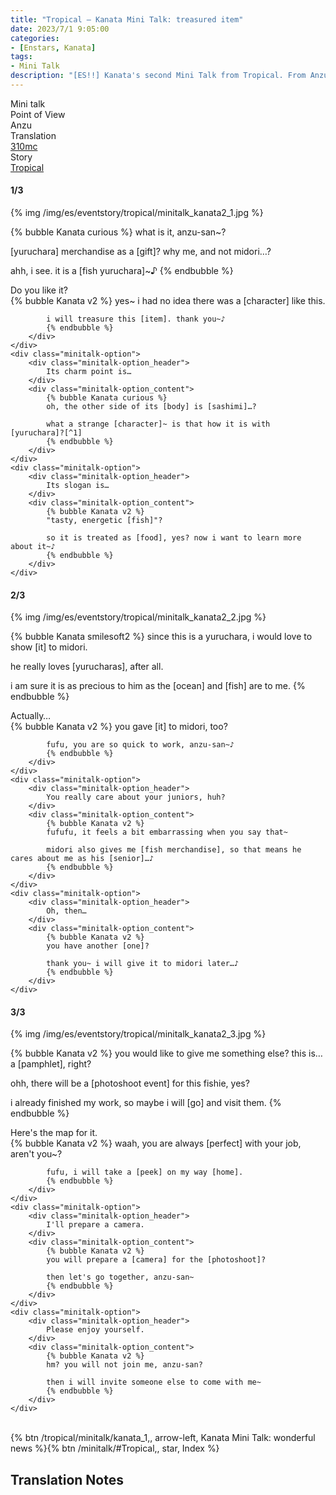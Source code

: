 ```yaml
---
title: "Tropical – Kanata Mini Talk: treasured item"
date: 2023/7/1 9:05:00
categories:
- [Enstars, Kanata]
tags:
- Mini Talk
description: "[ES!!] Kanata's second Mini Talk from Tropical. From Anzu's POV."
---
```

<div class="three-wrapper" style="--storyColor:#5ac189;--storyColor-rgb:90,193,137;--storyColor-h:147.4;--storyColor-s:45.4%;--storyColor-l:55.5%;">
    <div class="info-area">
        <div class="info">
            <div class="info-item characters">
                <div class="label">
                    Mini talk
                </div>
                <div class="value">
								<a href="/categories/Enstars/Kanata" character="Kanata"></a>
                </div>
            </div>
            <div class="info-item one">
                <div class="label">
                    Point of View
                </div>
                <div class="value">
                    Anzu
                </div>
            </div>
            <div class="info-item two">
                <div class="label">
                    Translation
                </div>
                <div class="value">
                    <a href="/about">310mc</a>
                </div>
            </div>
            <div class="info-item three">
                <div class="label">
                   Story
                </div>
                <div class="value">
                    <a href="/tropical">Tropical</a>
                </div>
            </div>
        </div>
    </div>
</div>

<!-- more -->

#### <div mt="rare"></div> 1/3

{% img /img/es/eventstory/tropical/minitalk_kanata2_1.jpg %}

{% bubble Kanata curious %}
what is it, anzu-san~?

[yuruchara] merchandise as a [gift]? why me, and not midori…?

ahh, i see. it is a [fish yuruchara]~♪
{% endbubble %}

<div class="minitalk" character="Anzu">
    <div class="minitalk-option">
        <div class="minitalk-option_header">
            Do you like it?
        </div>
        <div class="minitalk-option_content">
            {% bubble Kanata v2 %}
            yes~ i had no idea there was a [character] like this.

            i will treasure this [item]. thank you~♪
			{% endbubble %}
        </div>
    </div>
    <div class="minitalk-option">
        <div class="minitalk-option_header">
            Its charm point is…
        </div>
        <div class="minitalk-option_content">
            {% bubble Kanata curious %}
            oh, the other side of its [body] is [sashimi]…?

            what a strange [character]~ is that how it is with [yuruchara]?[^1]
			{% endbubble %}
        </div>
    </div>
    <div class="minitalk-option">
        <div class="minitalk-option_header">
            Its slogan is…
        </div>
        <div class="minitalk-option_content">
            {% bubble Kanata v2 %}
            "tasty, energetic [fish]"?

            so it is treated as [food], yes? now i want to learn more about it~♪
			{% endbubble %}
        </div>
    </div>
</div>

#### <div mt="rare"></div> 2/3

{% img /img/es/eventstory/tropical/minitalk_kanata2_2.jpg %}

{% bubble Kanata smilesoft2 %}
since this is a yuruchara, i would love to show [it] to midori.

he really loves [yurucharas], after all.

i am sure it is as precious to him as the [ocean] and [fish] are to me.
{% endbubble %}

<div class="minitalk" character="Anzu">
    <div class="minitalk-option">
        <div class="minitalk-option_header">
            Actually…
        </div>
        <div class="minitalk-option_content">
            {% bubble Kanata v2 %}
            you gave [it] to midori, too?

            fufu, you are so quick to work, anzu-san~♪
			{% endbubble %}
        </div>
    </div>
    <div class="minitalk-option">
        <div class="minitalk-option_header">
            You really care about your juniors, huh?
        </div>
        <div class="minitalk-option_content">
            {% bubble Kanata v2 %}
            fufufu, it feels a bit embarrassing when you say that~

            midori also gives me [fish merchandise], so that means he cares about me as his [senior]…♪
			{% endbubble %}
        </div>
    </div>
    <div class="minitalk-option">
        <div class="minitalk-option_header">
            Oh, then…
        </div>
        <div class="minitalk-option_content">
            {% bubble Kanata v2 %}
            you have another [one]?

            thank you~ i will give it to midori later…♪
			{% endbubble %}
        </div>
    </div>
</div>

#### <div mt="rare"></div> 3/3

{% img /img/es/eventstory/tropical/minitalk_kanata2_3.jpg %}

{% bubble Kanata v2 %}
you would like to give me something else? this is… a [pamphlet], right?

ohh, there will be a [photoshoot event] for this fishie, yes?

i already finished my work, so maybe i will [go] and visit them.
{% endbubble %}

<div class="minitalk" character="Anzu">
    <div class="minitalk-option">
        <div class="minitalk-option_header">
          Here's the map for it.
        </div>
        <div class="minitalk-option_content">
            {% bubble Kanata v2 %}
            waah, you are always [perfect] with your job, aren't you~?

            fufu, i will take a [peek] on my way [home].
			{% endbubble %}
        </div>
    </div>
    <div class="minitalk-option">
        <div class="minitalk-option_header">
            I'll prepare a camera.
        </div>
        <div class="minitalk-option_content">
            {% bubble Kanata v2 %}
            you will prepare a [camera] for the [photoshoot]?

            then let's go together, anzu-san~
			{% endbubble %}
        </div>
    </div>
    <div class="minitalk-option">
        <div class="minitalk-option_header">
            Please enjoy yourself.
        </div>
        <div class="minitalk-option_content">
            {% bubble Kanata v2 %}
            hm? you will not join me, anzu-san?

            then i will invite someone else to come with me~
			{% endbubble %}
        </div>
    </div>
</div>
<br>
<div toc>{% btn /tropical/minitalk/kanata_1,, arrow-left, Kanata Mini Talk: wonderful news %}{% btn /minitalk/#Tropical,, star, Index %}</div>

## Translation Notes

[^1]: In this case, Kanata is referring to the bizarre-cute mascots that Midori loves, and that his Ryuseitai (known as Yuruseitai) is about.